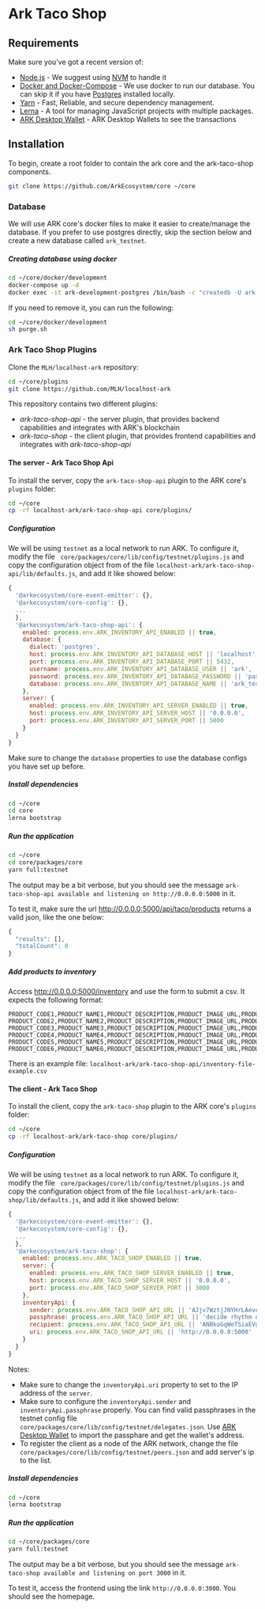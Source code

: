 # Ark Taco Shop

## Requirements
Make sure you’ve got a recent version of:
  - [Node.js](https://nodejs.org/) - We suggest using [NVM](https://github.com/creationix/nvm) to handle it
  - [Docker and Docker-Compose](https://www.docker.com/) - We use docker to run our database. You can skip it if you have [Postgres](https://www.postgresql.org/) installed locally.
  - [Yarn](https://yarnpkg.com/en/) - Fast, Reliable, and secure dependency management.
  - [Lerna](https://lernajs.io/) - A tool for managing JavaScript projects with multiple packages.
  - [ARK Desktop Wallet](https://github.com/ArkEcosystem/desktop-wallet/releases) - ARK Desktop Wallets to see the transactions

## Installation

To begin, create a root folder to contain the ark core and the ark-taco-shop components.

```sh
git clone https://github.com/ArkEcosystem/core ~/core
```

### Database

We will use ARK core's docker files to make it easier to create/manage the database. If you prefer to use postgres directly, skip the section below and create a new database called `ark_testnet`.

##### Creating database using docker

```sh
cd ~/core/docker/development
docker-compose up -d
docker exec -it ark-development-postgres /bin/bash -c "createdb -U ark ark_testnet"
```

If you need to remove it, you can run the following:
```sh
cd ~/core/docker/development
sh purge.sh
```

### Ark Taco Shop Plugins

Clone the `MLH/localhost-ark` repository:

```sh
cd ~/core/plugins
git clone https://github.com/MLH/localhost-ark
```

This repository contains two different plugins:

* *ark-taco-shop-api* - the server plugin, that provides backend capabilities and integrates with ARK's blockchain
* *ark-taco-shop* - the client plugin, that provides frontend capabilities and integrates with *ark-taco-shop-api*

#### The server - Ark Taco Shop Api
To install the server, copy the `ark-taco-shop-api` plugin to the ARK core's `plugins` folder:
```sh
cd ~/core
cp -rf localhost-ark/ark-taco-shop-api core/plugins/
```

##### Configuration

We will be using `testnet` as a local network to run ARK. To configure it, modify the file ` core/packages/core/lib/config/testnet/plugins.js` and copy the configuration object from of the file `localhost-ark/ark-taco-shop-api/lib/defaults.js`, and add it like showed below:
```js
{
  '@arkecosystem/core-event-emitter': {},
  '@arkecosystem/core-config': {},
  ...
  },
  '@arkecosystem/ark-taco-shop-api': {
    enabled: process.env.ARK_INVENTORY_API_ENABLED || true,
    database: {
      dialect: 'postgres',
      host: process.env.ARK_INVENTORY_API_DATABASE_HOST || 'localhost',
      port: process.env.ARK_INVENTORY_API_DATABASE_PORT || 5432,
      username: process.env.ARK_INVENTORY_API_DATABASE_USER || 'ark',
      password: process.env.ARK_INVENTORY_API_DATABASE_PASSWORD || 'password',
      database: process.env.ARK_INVENTORY_API_DATABASE_NAME || 'ark_testnet'
    },
    server: {
      enabled: process.env.ARK_INVENTORY_API_SERVER_ENABLED || true,
      host: process.env.ARK_INVENTORY_API_SERVER_HOST || '0.0.0.0',
      port: process.env.ARK_INVENTORY_API_SERVER_PORT || 5000
    }
  }
}
```

Make sure to change the `database` properties to use the database configs you have set up before.

##### Install dependencies

```sh
cd ~/core
cd core
lerna bootstrap
```

##### Run the application
```sh
cd ~/core
cd core/packages/core
yarn full:testnet
```

The output may be a bit verbose, but you should see the message `ark-taco-shop-api available and listening on http://0.0.0.0:5000` in it.

To test it, make sure the url http://0.0.0.0:5000/api/taco/products returns a valid json, like the one below:

```js
{
  "results": [],
  "totalCount": 0
}
```

##### Add products to inventory

Access http://0.0.0.0:5000/inventory and use the form to submit a csv. It expects the following format:

```csv
PRODUCT_CODE1,PRODUCT_NAME1,PRODUCT_DESCRIPTION,PRODUCT_IMAGE_URL,PRODUCT_PRICE_IN_DARK,QUANTITY
PRODUCT_CODE2,PRODUCT_NAME2,PRODUCT_DESCRIPTION,PRODUCT_IMAGE_URL,PRODUCT_PRICE_IN_DARK,QUANTITY
PRODUCT_CODE3,PRODUCT_NAME3,PRODUCT_DESCRIPTION,PRODUCT_IMAGE_URL,PRODUCT_PRICE_IN_DARK,QUANTITY
PRODUCT_CODE4,PRODUCT_NAME4,PRODUCT_DESCRIPTION,PRODUCT_IMAGE_URL,PRODUCT_PRICE_IN_DARK,QUANTITY
PRODUCT_CODE5,PRODUCT_NAME5,PRODUCT_DESCRIPTION,PRODUCT_IMAGE_URL,PRODUCT_PRICE_IN_DARK,QUANTITY
PRODUCT_CODE6,PRODUCT_NAME6,PRODUCT_DESCRIPTION,PRODUCT_IMAGE_URL,PRODUCT_PRICE_IN_DARK,QUANTITY
```

There is an example file:  `localhost-ark/ark-taco-shop-api/inventory-file-example.csv`

#### The client - Ark Taco Shop
To install the client, copy the `ark-taco-shop` plugin to the ARK core's `plugins` folder:
```sh
cd ~/core
cp -rf localhost-ark/ark-taco-shop core/plugins/
```

##### Configuration

We will be using `testnet` as a local network to run ARK. To configure it, modify the file ` core/packages/core/lib/config/testnet/plugins.js` and copy the configuration object from of the file `localhost-ark/ark-taco-shop/lib/defaults.js`, and add it like showed below:
```js
{
  '@arkecosystem/core-event-emitter': {},
  '@arkecosystem/core-config': {},
  ...
  },
  '@arkecosystem/ark-taco-shop': {
    enabled: process.env.ARK_TACO_SHOP_ENABLED || true,
    server: {
      enabled: process.env.ARK_TACO_SHOP_SERVER_ENABLED || true,
      host: process.env.ARK_TACO_SHOP_SERVER_HOST || '0.0.0.0',
      port: process.env.ARK_TACO_SHOP_SERVER_PORT || 3000
    },
    inventoryApi: {
      sender: process.env.ARK_TACO_SHOP_API_URL || 'AJjv7WztjJNYHrLAeveG5NgHWp6699ZJwD',
      passphrase: process.env.ARK_TACO_SHOP_API_URL || 'decide rhythm oyster lady they merry betray jelly coyote solve episode   then',
      recipient: process.env.ARK_TACO_SHOP_API_URL || 'ANBkoGqWeTSiaEVgVzSKZd3jS7UWzv9PSo',
      uri: process.env.ARK_TACO_SHOP_API_URL || 'http://0.0.0.0:5000'
    }
  }
}
```

Notes:
* Make sure to change the `inventoryApi.uri` property to set to the IP address of the `server`.
* Make sure to configure the `inventoryApi.sender` and `inventoryApi.passphrase` properly. You can find valid passphrases in the testnet config file `core/packages/core/lib/config/testnet/delegates.json`. Use [ARK Desktop Wallet](https://github.com/ArkEcosystem/desktop-wallet/releases) to import the passphare and get the wallet's address.
* To register the client as a node of the ARK network, change the file `core/packages/core/lib/config/testnet/peers.json` and add server's ip to the list.

##### Install dependencies

```sh
cd ~/core
lerna bootstrap
```

##### Run the application
```sh
cd ~/core/packages/core
yarn full:testnet
```

The output may be a bit verbose, but you should see the message `ark-taco-shop available and listening on port 3000` in it.

To test it, access the frontend using the link `http://0.0.0.0:3000`. You should see the homepage.
